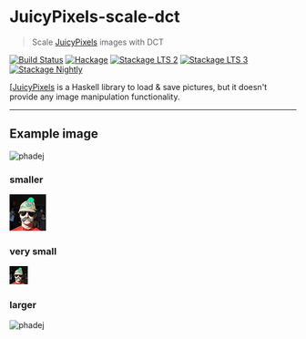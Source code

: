 # JuicyPixels-scale-dct

> Scale [JuicyPixels](https://github.com/Twinside/Juicy.Pixels) images with DCT

[![Build Status](https://travis-ci.org/phadej/JuicyPixels-scale-dct.svg?branch=master)](https://travis-ci.org/phadej/JuicyPixels-scale-dct)
[![Hackage](https://img.shields.io/hackage/v/JuicyPixels-scale-dct.svg)](http://hackage.haskell.org/package/JuicyPixels-scale-dct)
[![Stackage LTS 2](http://stackage.org/package/JuicyPixels-scale-dct/badge/lts-2)](http://stackage.org/lts-2/package/JuicyPixels-scale-dct)
[![Stackage LTS 3](http://stackage.org/package/JuicyPixels-scale-dct/badge/lts-3)](http://stackage.org/lts-3/package/JuicyPixels-scale-dct)
[![Stackage Nightly](http://stackage.org/package/JuicyPixels-scale-dct/badge/nightly)](http://stackage.org/nightly/package/JuicyPixels-scale-dct)

[[JuicyPixels](https://github.com/Twinside/Juicy.Pixels) is a Haskell library
to load &amp; save pictures, but it doesn't provide any image manipulation
functionality.

---

## Example image

![phadej](https://raw.githubusercontent.com/phadej/JuicyPixels-scale-dct/master/phadej.png)

### smaller

![phadej](https://raw.githubusercontent.com/phadej/JuicyPixels-scale-dct/master/phadej-small.png)

### very small

![phadej](https://raw.githubusercontent.com/phadej/JuicyPixels-scale-dct/master/phadej-smaller.png)

### larger

![phadej](https://raw.githubusercontent.com/phadej/JuicyPixels-scale-dct/master/phadej-large.png)
